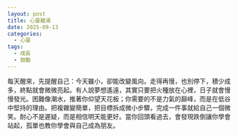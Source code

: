 ```yaml
---
layout: post
title: 心靈雞湯
date: 2025-09-13
categories:
  - 心靈
tags:
  - 成長
  - 鼓勵
---
```


每天醒來，先提醒自己：今天雖小，卻能改變風向。走得再慢，也別停下，積少成多，終點就會微微亮起。有人說夢想遙遠，其實只要把火種放在心裡，日子就會慢慢發光。困難像潮水，推著你仰望天花板；你需要的不是力氣的巔峰，而是在低谷中堅持的理由。把複雜變簡單，把目標拆成微小步驟，完成一件事就給自己一個微笑。耐心不是遲疑，而是相信明天能更好。當你回頭看過去，會發現跌倒讓你學會站起，孤單也教你學會與自己成為朋友。